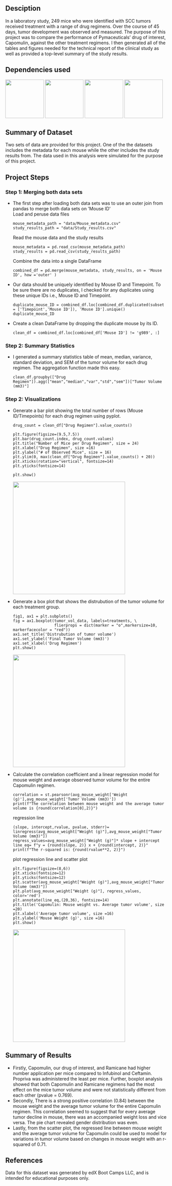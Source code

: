 ## Desciption
In a laboratory study, 249 mice who were identified with SCC tumors received treatment with a range of drug regimens. Over the course of 45 days, tumor development was observed and measured. The purpose of this project was to compare the performance of Pymaceuticals’ drug of interest, Capomulin, against the other treatment regimens. I then generated all of the tables and figures needed for the technical report of the clinical study as well as provided a top-level summary of the study results.

## Dependencies used
<img width="120" src = https://user-images.githubusercontent.com/107348074/236379504-0f0e8534-6435-4924-b72d-283946e03c4b.png>
<img width="120" src = https://user-images.githubusercontent.com/107348074/236379877-e0e3b90e-217f-4700-ade2-df8b5ef8f23b.png>
<img width="120" src =https://user-images.githubusercontent.com/107348074/236379730-0286f397-c9e0-4e0c-a91c-e07d64f6ceec.png>
<img width="120" src = https://user-images.githubusercontent.com/107348074/236379825-80dc02bc-46c1-46fa-9634-dc28cdcb5704.png>

## Summary of Dataset
Two sets of data are provided for this project. One of the the datasets includes the metadata for each mouse while the other includes the study results from. The data used in this analysis were simulated for the purpose of this project.

## Project Steps
### Step 1: Merging both data sets 
- The first step after loading both data sets was to use an outer join from pandas to merge both data sets on 'Mouse ID'  
  Load and peruse data files
  
      mouse_metadata_path = "data/Mouse_metadata.csv"
      study_results_path = "data/Study_results.csv"

  Read the mouse data and the study results
  
      mouse_metadata = pd.read_csv(mouse_metadata_path)
      study_results = pd.read_csv(study_results_path)

  Combine the data into a single DataFrame
  
      combined_df = pd.merge(mouse_metadata, study_results, on = 'Mouse ID', how ='outer' )

- Our data should be uniquely identified by Mouse ID and Timepoint. To be sure there are no duplicates, I checked for any duplicates using these unique IDs i.e., Mouse ID and Timepoint.  
      
      duplicate_mouse_ID = combined_df.loc[combined_df.duplicated(subset = ['Timepoint','Mouse ID']), 'Mouse ID'].unique()
      duplicate_mouse_ID
      
- Create a clean DataFrame by dropping the duplicate mouse by its ID.  

      clean_df = combined_df.loc[combined_df['Mouse ID'] != 'g989', :]

### Step 2: Summary Statistics
- I generated a summary statistics table of mean, median, variance, standard deviation, and SEM of the tumor volume for each drug regimen. The aggregation function made this easy.
      
      clean_df.groupby(["Drug Regimen"]).agg(["mean","median","var","std","sem"])["Tumor Volume (mm3)"]

### Step 2: Visualizations
- Generate a bar plot showing the total number of rows (Mouse ID/Timepoints) for each drug regimen using pyplot. 

      drug_count = clean_df["Drug Regimen"].value_counts()

      plt.figure(figsize=(9.5,7.5))
      plt.bar(drug_count.index, drug_count.values)
      plt.title("Number of Mice per Drug Regimen", size = 24)
      plt.xlabel("Drug Regimen", size =16)
      plt.ylabel("# of Observed Mice", size = 16)
      plt.ylim(0, max(clean_df["Drug Regimen"].value_counts() + 20))
      plt.xticks(rotation="vertical", fontsize=14)
      plt.yticks(fontsize=14)

      plt.show()
      
    <img width  = "350" src =https://user-images.githubusercontent.com/107348074/236381933-6c8375cc-00fc-4f70-a3e7-98c6eed9f780.png>
   
- Generate a box plot that shows the distrubution of the tumor volume for each treatment group.  
      
      fig1, ax1 = plt.subplots()
      fig = ax1.boxplot(tumor_vol_data, labels=treatments, \
                        flierprops = dict(marker = "o",markersize=10, markerfacecolor = "red"))
      ax1.set_title('Distrubution of tumor volume')
      ax1.set_ylabel('Final Tumor Volume (mm3)')
      ax1.set_xlabel('Drug Regimen')
      plt.show()
    <img width  = "350" src =https://user-images.githubusercontent.com/107348074/236382918-97b88038-0a61-4143-a108-dc311a03cb55.png>

- Calculate the correlation coefficient and a linear regression model for mouse weight and average observed tumor volume for the entire Capomulin regimen.  

      correlation = st.pearsonr(avg_mouse_weight['Weight (g)'],avg_mouse_weight['Tumor Volume (mm3)'])
      print(f"The correlation between mouse weight and the average tumor volume is {round(correlation[0],2)}")

    regression line 
 
      (slope, intercept,rvalue, pvalue, stderr)= linregress(avg_mouse_weight["Weight (g)"],avg_mouse_weight["Tumor Volume (mm3)"])
      regress_values=avg_mouse_weight["Weight (g)"]* slope + intercept
      line_eq= f"y = {round(slope, 2)} x + {round(intercept, 2)}"
      print(f"The r-squared is: {round(rvalue**2, 2)}")

    plot regression line and scatter plot  
      
      plt.figure(figsize=(8,6))
      plt.xticks(fontsize=12)
      plt.yticks(fontsize=12)
      plt.scatter(avg_mouse_weight["Weight (g)"],avg_mouse_weight["Tumor Volume (mm3)"])
      plt.plot(avg_mouse_weight["Weight (g)"], regress_values, color='red')
      plt.annotate(line_eq,(20,36), fontsize=14)
      plt.title('Capomulin: Mouse weight vs. Average tumor volume', size =20)
      plt.xlabel('Average tumor volume', size =16)
      plt.ylabel('Mouse Weight (g)', size =16)
      plt.show()
    <img width  = "350" src =https://user-images.githubusercontent.com/107348074/236382973-b90e0855-8b5c-424e-ad40-bff8ccb04224.png>  
## Summary of Results 
- Firstly, Capomulin, our drug of interest, and Ramicane had higher number application per mice compared to Infubinol and Ceftamin. Propriva was administered the least per mice. Further, boxplot analysis showed that both Capomulin and Ramicane regimens had the most effect on the mice tumor volume and were not statistically different from each other (pvalue = 0.769).  
- Secondly, There is a strong positive correlation (0.84) between the mouse weight and the average tumor volume for the entire Capomulin regimen. This correlation seemed to suggest that for every average tumor decline in mouse, there was an accompanied weight loss and vice versa. The pie chart revealed gender distribution was even.  
- Lastly, from the scatter plot, the regressed line between mouse weight and the average tumor volume for Capomulin could be used to model for variations in tumor volume based on changes in mouse weight with an r-squared of 0.71.  

## References
Data for this dataset was generated by edX Boot Camps LLC, and is intended for educational purposes only.
